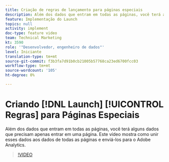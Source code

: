```yaml
---
title: Criação de regras de lançamento para páginas especiais
description: Além dos dados que entram em todas as páginas, você terá alguns dados que precisam apenas entrar em uma página. Este vídeo mostra como unir esses dados aos dados de todas as páginas e enviá-los para o Adobe Analytics.
feature: Implementação do Launch
topics: null
activity: implement
doc-type: feature video
team: Technical Marketing
kt: 3590
role: '"Desenvolvedor, engenheiro de dados"'
level: Iniciante
translation-type: tm+mt
source-git-commit: f3b3fa7d91b0cb21005b57768ca23ed6700fcc03
workflow-type: tm+mt
source-wordcount: '105'
ht-degree: 0%

---
```



# Criando [!DNL Launch] [!UICONTROL Regras] para Páginas Especiais

Além dos dados que entram em todas as páginas, você terá alguns dados que precisam apenas entrar em uma página. Este vídeo mostra como unir esses dados aos dados de todas as páginas e enviá-los para o Adobe Analytics.

>[!VIDEO](https://video.tv.adobe.com/v/28770/?quality=12)
